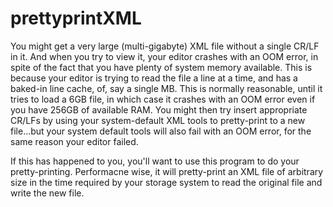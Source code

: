# prettyprintXML
You might get a very large (multi-gigabyte) XML file without a single CR/LF in it.
And when you try to view it, your editor crashes with an OOM error, in spite of the fact that you have plenty of system memory available.
This is because your editor is trying to read the file a line at a time, and has a baked-in line cache, of, say a single MB.
This is normally reasonable, until it tries to load a 6GB file, in which case it crashes with an OOM error even if you have 256GB of available RAM. 
You might then try insert appropriate CR/LFs by using your system-default XML tools to pretty-print to a new file...but your system default tools will also fail with an OOM error, for the same reason your editor failed. 

If this has happened to you, you'll want to use this program to do your pretty-printing. Performacne wise, it will pretty-print an XML file of arbitrary size in the time required by your storage system to read the original file and write the new file.  
